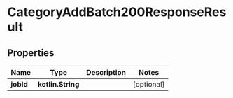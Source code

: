 
# CategoryAddBatch200ResponseResult

## Properties
| Name | Type | Description | Notes |
| ------------ | ------------- | ------------- | ------------- |
| **jobId** | **kotlin.String** |  |  [optional] |



